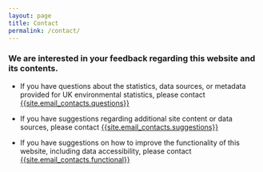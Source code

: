 ```yaml
---
layout: page
title: Contact
permalink: /contact/
---
```

### We are interested in your feedback regarding this website and its contents.


- If you have questions about the statistics, data sources, or metadata provided for UK environmental statistics, please contact [{{site.email_contacts.questions}}](mailto:{{site.email_contacts.questions}})

- If you have suggestions regarding additional site content or data sources, please contact [{{site.email_contacts.suggestions}}](mailto:{{site.email_contacts.suggestions}})  

- If you have suggestions on how to improve the functionality of this website, including data accessibility, please contact [{{site.email_contacts.functional}}](mailto:{{site.email_contacts.functional}})
